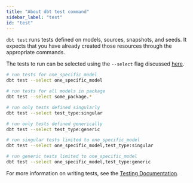```yaml
---
title: "About dbt test command"
sidebar_label: "test"
id: "test"
---
```


`dbt test` runs tests defined on models, sources, snapshots, and seeds. It expects that you have already created those resources through the appropriate commands.

The tests to run can be selected using the `--select` flag discussed [here](/reference/node-selection/syntax).

```bash
# run tests for one_specific_model
dbt test --select one_specific_model

# run tests for all models in package
dbt test --select some_package.*

# run only tests defined singularly
dbt test --select test_type:singular

# run only tests defined generically
dbt test --select test_type:generic

# run singular tests limited to one_specific_model
dbt test --select one_specific_model,test_type:singular

# run generic tests limited to one_specific_model
dbt test --select one_specific_model,test_type:generic
```

For more information on writing tests, see the [Testing Documentation](/docs/build/tests).
